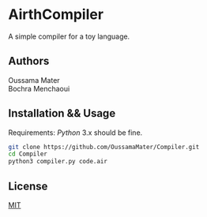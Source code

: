 # AirthCompiler

A simple compiler for a toy language.

## Authors

Oussama Mater <br />
Bochra Menchaoui

## Installation && Usage

Requirements: _Python_ 3.x should be fine.

```bash
git clone https://github.com/OussamaMater/Compiler.git
cd Compiler
python3 compiler.py code.air
```

## License

[MIT](https://choosealicense.com/licenses/mit/)
